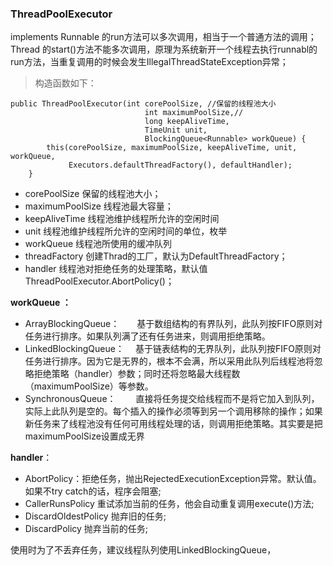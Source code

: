 
### ThreadPoolExecutor

implements Runnable 的run方法可以多次调用，相当于一个普通方法的调用；
Thread 的start()方法不能多次调用，原理为系统新开一个线程去执行runnabl的run方法，当重复调用的时候会发生IllegalThreadStateException异常；

>构造函数如下：

```
public ThreadPoolExecutor(int corePoolSize, //保留的线程池大小
                              int maximumPoolSize,//
                              long keepAliveTime,
                              TimeUnit unit,
                              BlockingQueue<Runnable> workQueue) {
        this(corePoolSize, maximumPoolSize, keepAliveTime, unit, workQueue,
             Executors.defaultThreadFactory(), defaultHandler);
    }

```

* corePoolSize 保留的线程池大小；
* maximumPoolSize 线程池最大容量；
* keepAliveTime 线程池维护线程所允许的空闲时间
* unit 线程池维护线程所允许的空闲时间的单位，枚举
* workQueue 线程池所使用的缓冲队列
* threadFactory 创建Thrad的工厂，默认为DefaultThreadFactory；
* handler 线程池对拒绝任务的处理策略，默认值ThreadPoolExecutor.AbortPolicy()；

**workQueue ：** 

* ArrayBlockingQueue：　　基于数组结构的有界队列，此队列按FIFO原则对任务进行排序。如果队列满了还有任务进来，则调用拒绝策略。
* LinkedBlockingQueue：　 基于链表结构的无界队列，此队列按FIFO原则对任务进行排序。因为它是无界的，根本不会满，所以采用此队列后线程池将忽略拒绝策略（handler）参数；同时还将忽略最大线程数（maximumPoolSize）等参数。
* SynchronousQueue：　　 直接将任务提交给线程而不是将它加入到队列，实际上此队列是空的。每个插入的操作必须等到另一个调用移除的操作；如果新任务来了线程池没有任何可用线程处理的话，则调用拒绝策略。其实要是把maximumPoolSize设置成无界

**handler**：

* AbortPolicy：拒绝任务，抛出RejectedExecutionException异常。默认值。如果不try catch的话，程序会阻塞;
* CallerRunsPolicy 重试添加当前的任务，他会自动重复调用execute()方法;
* DiscardOldestPolicy 抛弃旧的任务;
* DiscardPolicy 抛弃当前的任务;
 
 使用时为了不丢弃任务，建议线程队列使用LinkedBlockingQueue，





	






